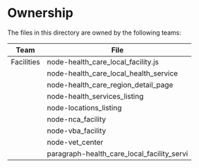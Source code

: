 # Ownership

The files in this directory are owned by the following teams:

| Team          |   File                                 
| ----------    | ------------------------------        
| Facilities    | node-health_care_local_facility.js 
|               | node-health_care_local_health_service 
|               | node-health_care_region_detail_page      
|               | node-health_services_listing 
|               | node-locations_listing 
|               | node-nca_facility
|               | node-vba_facility
|               | node-vet_center 
|               | paragraph-health_care_local_facility_servi
